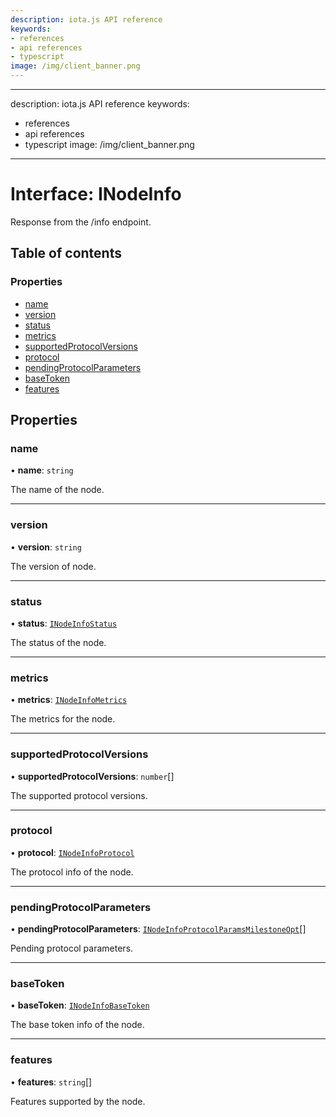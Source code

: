 ```yaml
---
description: iota.js API reference
keywords:
- references
- api references
- typescript
image: /img/client_banner.png
---
```

---
description: iota.js API reference
keywords:
- references
- api references
- typescript
image: /img/client_banner.png
---
# Interface: INodeInfo

Response from the /info endpoint.

## Table of contents

### Properties

- [name](INodeInfo.md#name)
- [version](INodeInfo.md#version)
- [status](INodeInfo.md#status)
- [metrics](INodeInfo.md#metrics)
- [supportedProtocolVersions](INodeInfo.md#supportedprotocolversions)
- [protocol](INodeInfo.md#protocol)
- [pendingProtocolParameters](INodeInfo.md#pendingprotocolparameters)
- [baseToken](INodeInfo.md#basetoken)
- [features](INodeInfo.md#features)

## Properties

### name

• **name**: `string`

The name of the node.

___

### version

• **version**: `string`

The version of node.

___

### status

• **status**: [`INodeInfoStatus`](INodeInfoStatus.md)

The status of the node.

___

### metrics

• **metrics**: [`INodeInfoMetrics`](INodeInfoMetrics.md)

The metrics for the node.

___

### supportedProtocolVersions

• **supportedProtocolVersions**: `number`[]

The supported protocol versions.

___

### protocol

• **protocol**: [`INodeInfoProtocol`](INodeInfoProtocol.md)

The protocol info of the node.

___

### pendingProtocolParameters

• **pendingProtocolParameters**: [`INodeInfoProtocolParamsMilestoneOpt`](INodeInfoProtocolParamsMilestoneOpt.md)[]

Pending protocol parameters.

___

### baseToken

• **baseToken**: [`INodeInfoBaseToken`](INodeInfoBaseToken.md)

The base token info of the node.

___

### features

• **features**: `string`[]

Features supported by the node.
